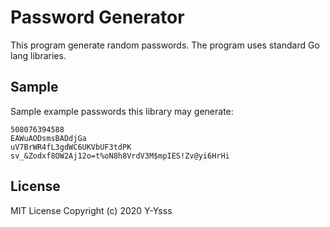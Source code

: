 # Password Generator
This program generate random passwords.
The program uses standard Go lang libraries.

## Sample
Sample example passwords this library may generate:
```
508076394588
EAWuAODsmsBADdjGa
uV7BrWR4fL3gdWC6UKVbUF3tdPK
sv_&Zodxf8OW2Aj12o=t%oN8h8VrdV3M$mpIES!Zv@yi6HrHi
```

## License
MIT License Copyright (c) 2020 Y-Ysss
